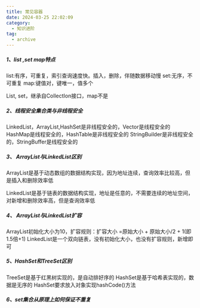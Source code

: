```yaml
---
title: 常见容器
date: 2024-03-25 22:02:09
category:
  - 知识进阶
tag:
  - archive
---
```

##### 1、list ,set map特点
list:有序，可重复，索引查询速度快。插入，删除，伴随数据移动慢
set:无序，不可重复
map:键值对，键唯一，值多个

List, set，继承自CollectIon接口，map不是

##### 2、线程安全集合类与非线程安全
LinkedList，ArrayList,HashSet是非线程安全的，Vector是线程安全的
HashMap是线程安全的，HashTable是非线程安全的
StringBuilder是非线程安全的，StringBuffer是线程安全的

##### 3、 ArrayList与LinkedList区别
ArrayList是基于动态数组的数据结构实现，因为地址连续，查询效率比较高，但是插入和删除效率低

LinkedList是基于链表的数据结构实现，地址是任意的，不需要连续的地址空间，对新增和删除效率高，但是查询效率低

##### 4、 ArrayList与LinkedList扩容
ArrayList初始化大小为10，扩容规则：扩容大小 =原始大小 + 原始大小/2 + 1(即 1.5倍+1)
LinkedList是一个双向链表，没有初始化大小，也没有扩容规则，新增即可

##### 5、HashSet和TreeSet区别
TreeSet是基于红黑树实现的，是自动排好序的
HashSet是基于哈希表实现的，数据是无序的
HashSet要求放入对象实现hashCode()方法

##### 6、set集合从原理上如何保证不重复
